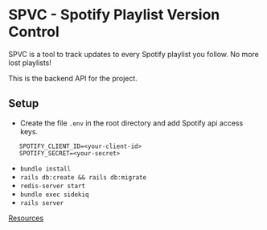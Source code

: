 # SPVC - Spotify Playlist Version Control

 SPVC is a tool to track updates to every Spotify playlist you follow. No more lost playlists!
 
 This is the backend API for the project.
 
## Setup

* Create the file `.env` in the root directory and add Spotify api access keys.

 ``` 
 	SPOTIFY_CLIENT_ID=<your-client-id>
 	SPOTIFY_SECRET=<your-secret>
 ```
 
 
* `bundle install `
* `rails db:create && rails db:migrate` 
* `redis-server start`
* `bundle exec sidekiq`
* `rails server`

[Resources](resources.md)
